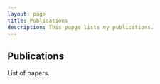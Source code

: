 ```yaml
---
layout: page
title: Publications
description: This papge lists my publications.
---
```

## Publications

List of papers.